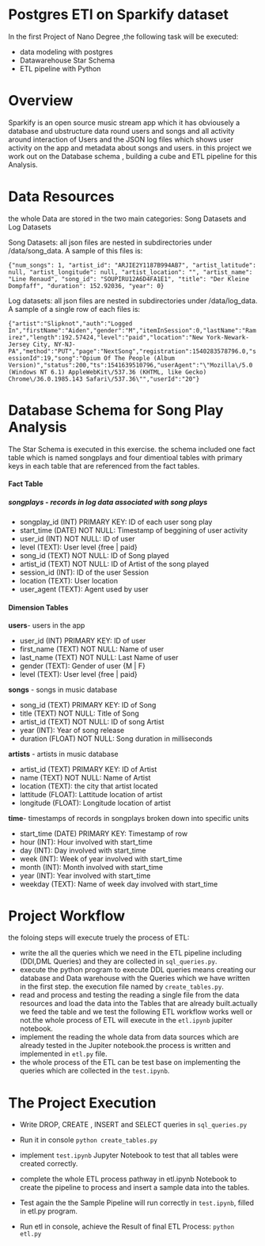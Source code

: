# Postgres ETl on Sparkify dataset
 
 In the first Project of Nano Degree ,the following task will be executed:
 - data modeling with postgres 
 - Datawarehouse Star Schema  
 - ETL pipeline with Python

# Overview
 
 Sparkify is an open source music stream app which it has obviousely a database and ubstructure data round users and songs and all activity around interaction of Users and the JSON log files which shows user activity on the app and metadata about songs and users.
 in this project we work out on the Database schema , building a cube and ETL pipeline for this Analysis.

# Data Resources

 the whole Data are stored  in the two main categories: Song Datasets and Log Datasets
 
 Song Datasets: all json files are nested in subdirectories under /data/song_data. A sample of   this files is:
 
 ```{"num_songs": 1, "artist_id": "ARJIE2Y1187B994AB7", "artist_latitude": null, "artist_longitude": null, "artist_location": "", "artist_name": "Line Renaud", "song_id": "SOUPIRU12A6D4FA1E1", "title": "Der Kleine Dompfaff", "duration": 152.92036, "year": 0}```
 
 Log datasets: all json files are nested in subdirectories under /data/log_data. A sample of a single row of each files is:
 
```{"artist":"Slipknot","auth":"Logged In","firstName":"Aiden","gender":"M","itemInSession":0,"lastName":"Ramirez","length":192.57424,"level":"paid","location":"New York-Newark-Jersey City, NY-NJ-PA","method":"PUT","page":"NextSong","registration":1540283578796.0,"sessionId":19,"song":"Opium Of The People (Album Version)","status":200,"ts":1541639510796,"userAgent":"\"Mozilla\/5.0 (Windows NT 6.1) AppleWebKit\/537.36 (KHTML, like Gecko) Chrome\/36.0.1985.143 Safari\/537.36\"","userId":"20"}```

# Database Schema for Song Play Analysis

The Star Schema is executed in this exercise. the schema included one fact table which is named songplays and four dimentioal tables with primary keys in each table that are referenced from the fact tables.


#### Fact Table
##### songplays - records in log data associated with song plays 
- songplay_id (INT) PRIMARY KEY: ID of each user song play
- start_time (DATE) NOT NULL: Timestamp of beggining of user activity
- user_id (INT) NOT NULL: ID of user
- level (TEXT): User level {free | paid}
- song_id (TEXT) NOT NULL: ID of Song played
- artist_id (TEXT) NOT NULL: ID of Artist of the song played
- session_id (INT): ID of the user Session
- location (TEXT): User location
- user_agent (TEXT): Agent used by user 

#### Dimension Tables

**users**- users in the app
- user_id (INT) PRIMARY KEY: ID of user
- first_name (TEXT) NOT NULL: Name of user
- last_name (TEXT) NOT NULL: Last Name of user
- gender (TEXT): Gender of user {M | F}
- level (TEXT): User level {free | paid}

**songs** - songs in music database
- song_id (TEXT) PRIMARY KEY: ID of Song
- title (TEXT) NOT NULL: Title of Song
- artist_id (TEXT) NOT NULL: ID of song Artist
- year (INT): Year of song release
- duration (FLOAT) NOT NULL: Song duration in milliseconds

**artists** - artists in music database
- artist_id (TEXT) PRIMARY KEY: ID of Artist
- name (TEXT) NOT NULL: Name of Artist
- location (TEXT): the city that artist located
- lattitude (FLOAT): Lattitude location of artist
- longitude (FLOAT): Longitude location of artist

**time**- timestamps of records in songplays broken down into specific units
- start_time (DATE) PRIMARY KEY: Timestamp of row
- hour (INT): Hour involved with start_time
- day (INT): Day involved  with  start_time
- week (INT): Week of year involved  with start_time
- month (INT): Month involved  with start_time
- year (INT): Year involved  with start_time
- weekday (TEXT): Name of week day involved  with start_time


# Project Workflow
 
 the foloing steps will execute truely the process of ETL:
 - write the all the queries which we need in the ETL pipeline including (DDl,DML Queries) and they are collected  in `sql_queries.py`.
 - execute the python program to execute DDL queries means creating our database and Data warehouse with the Queries which we have written in the first step. the execution file named by `create_tables.py`.
 - read and process and testing the reading a single file from the data resources and load the data into the Tables that are already built.actually we feed the table and we test the following ETL workflow works well or not.the whole process of ETL will execute in the `etl.ipynb` jupiter notebook.
 - implement the reading the whole data from data sources which are already tested in the Jupiter notebook.the process is written and implemented in `etl.py` file.
 - the whole process of the ETL can be test base on implementing the queries which are collected in the `test.ipynb`.
  
 # The Project Execution 
 
- Write DROP, CREATE , INSERT and SELECT queries  in ```sql_queries.py```

- Run it in console ```python create_tables.py```
- implement ```test.ipynb``` Jupyter Notebook to test that all tables were created correctly.
- complete the whole ETL process pathway in etl.ipynb Notebook to create the  pipeline to process and insert a sample data into the tables.
- Test again the the Sample Pipeline will run correctly in ```test.ipynb```, filled in etl.py program.
- Run etl in console, achieve the Result of final ETL Process: ```python etl.py```

